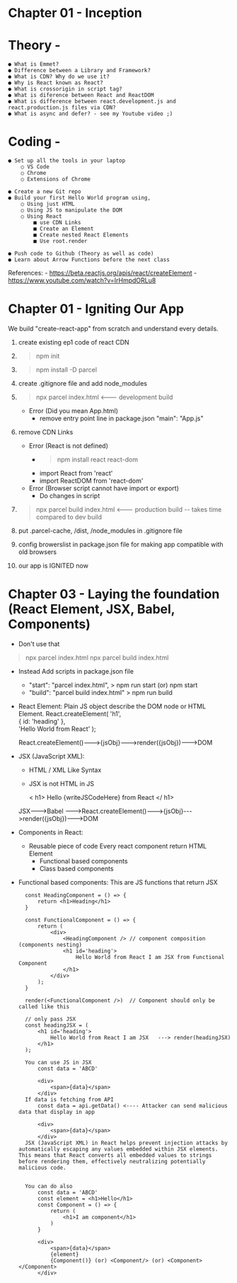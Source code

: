# Chapter 01 - Inception

# Theory -
    ● What is Emmet?
    ● Difference between a Library and Framework?
    ● What is CDN? Why do we use it?
    ● Why is React known as React?
    ● What is crossorigin in script tag?
    ● What is diference between React and ReactDOM
    ● What is difference between react.development.js and react.production.js files via CDN?
    ● What is async and defer? - see my Youtube video ;)

# Coding -
    ● Set up all the tools in your laptop
        ○ VS Code
        ○ Chrome
        ○ Extensions of Chrome

    ● Create a new Git repo
    ● Build your first Hello World program using,
        ○ Using just HTML
        ○ Using JS to manipulate the DOM
        ○ Using React
            ■ use CDN Links
            ■ Create an Element
            ■ Create nested React Elements
            ■ Use root.render

    ● Push code to Github (Theory as well as code)
    ● Learn about Arrow Functions before the next class

References:
    - https://beta.reactjs.org/apis/react/createElement
    - https://www.youtube.com/watch?v=IrHmpdORLu8

# Chapter 01 - Igniting Our App

We build "create-react-app" from scratch and understand every details.

1. create existing ep1 code of react CDN
2. > npm init 
3. > npm install -D parcel
4. create .gitignore file and add node_modules
5. > npx parcel index.html <--- development build
    - Error (Did you mean App.html)
        - remove entry point line in package.json "main": "App.js"
6. remove CDN Links
    - Error (React is not defined)
        - > npm install react react-dom
        - import React from 'react'
        - import ReactDOM from 'react-dom'
    - Error (Browser script cannot have import or export)
        - Do changes in script <script type="module" src="./App.js"></script>

7. > npx parcel build index.html <--- production build -- takes time compared to dev build
8. put .parcel-cache, /dist, /node_modules in .gitignore file
9. config browerslist in package.json file for making app compatible with old browsers
10. our app is IGNITED now

# Chapter 03 - Laying the foundation (React Element, JSX, Babel, Components)

* Don't use that

> npx parcel index.html
> npx parcel build index.html

* Instead Add scripts in package.json file 
    - "start": "parcel index.html", > npm run start (or) npm start
    - "build": "parcel build index.html" > npm run build

* React Element: 
    Plain JS object describe the DOM node or HTML Element.
        React.createElement(
            'h1',                         
            { id: 'heading' },     
            'Hello World from React'
        );
    
    React.createElement()--->{jsObj}--->render({jsObj})--->DOM

* JSX (JavaScript XML):
    - HTML / XML Like Syntax
    - JSX is not HTML in JS                  
                                                                                   
        < h1> Hello {writeJSCodeHere} from React </ h1>
    
    JSX--->Babel --->React.createElement()--->{jsObj}--->render({jsObj})--->DOM  
                                     
* Components in React:
    * Reusable piece of code Every react component return HTML Element
        - Functional based components
        - Class based components

* Functional based components:
    This are JS functions that return JSX

        const HeadingComponent = () => {
            return <h1>Heading</h1>
        }

        const FunctionalComponent = () => {
            return (
                <div>
                    <HeadingComponent /> // component composition (components nesting)
                    <h1 id='heading'>
                        Hello World from React I am JSX from Functional Component
                    </h1>
                </div>
            );
        }

        render(<FunctionalComponent />)  // Component should only be called like this

        // only pass JSX
        const headingJSX = (
            <h1 id='heading'>
                Hello World from React I am JSX   ---> render(headingJSX)
            </h1>
        );

        You can use JS in JSX
            const data = 'ABCD'

            <div>
                <span>{data}</span>
            </div>
        If data is fetching from API
            const data = api.getData() <---- Attacker can send malicious data that display in app

            <div>
                <span>{data}</span>
            </div>
        JSX (JavaScript XML) in React helps prevent injection attacks by automatically escaping any values embedded within JSX elements. This means that React converts all embedded values to strings before rendering them, effectively neutralizing potentially malicious code.


        You can do also
            const data = 'ABCD'
            const element = <h1>Hello</h1>
            const Component = () => {
                return (
                    <h1>I am component</h1>
                )
            }
            
            <div>
                <span>{data}</span>
                {element}
                {Component()} (or) <Component/> (or) <Component></Component>
            </div>


                                        


